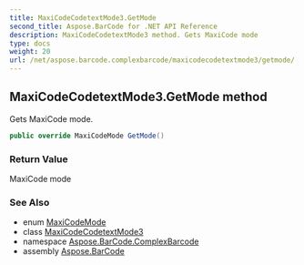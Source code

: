 ```yaml
---
title: MaxiCodeCodetextMode3.GetMode
second_title: Aspose.BarCode for .NET API Reference
description: MaxiCodeCodetextMode3 method. Gets MaxiCode mode
type: docs
weight: 20
url: /net/aspose.barcode.complexbarcode/maxicodecodetextmode3/getmode/
---
```

## MaxiCodeCodetextMode3.GetMode method

Gets MaxiCode mode.

```csharp
public override MaxiCodeMode GetMode()
```

### Return Value

MaxiCode mode

### See Also

* enum [MaxiCodeMode](../../../aspose.barcode.generation/maxicodemode/)
* class [MaxiCodeCodetextMode3](../)
* namespace [Aspose.BarCode.ComplexBarcode](../../maxicodecodetextmode3/)
* assembly [Aspose.BarCode](../../../)


